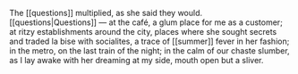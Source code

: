 The [[questions]] multiplied, as she said they would. [[questions|Questions]] — at the café, a glum place for me as a customer; at ritzy establishments around the city, places where she sought secrets and traded la bise with socialites, a trace of [[summer]] fever in her fashion; in the metro, on the last train of the night; in the calm of our chaste slumber, as I lay awake with her dreaming at my side, mouth open but a sliver.